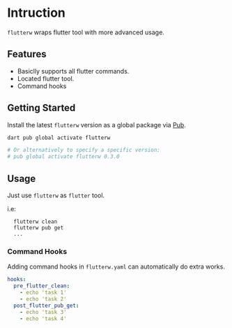 # Intruction
`flutterw` wraps flutter tool with more advanced usage.

## Features 
* Basiclly supports all flutter commands.
* Located flutter tool.
* Command hooks

## Getting Started

Install the latest `flutterw` version as a global package via [Pub](https://pub.dev/).

```bash
dart pub global activate flutterw

# Or alternatively to specify a specific version:
# pub global activate flutterw 0.3.0
```

## Usage

Just use `flutterw` as `flutter` tool.

i.e:
``` shell
  flutterw clean
  flutterw pub get
  ...
```

### Command Hooks

Adding command hooks in `flutterw.yaml` can automatically do extra works.
``` yaml
hooks:
  pre_flutter_clean:
    - echo 'task 1'
    - echo 'task 2'
  post_flutter_pub_get:
    - echo 'task 3'
    - echo 'task 4'
```